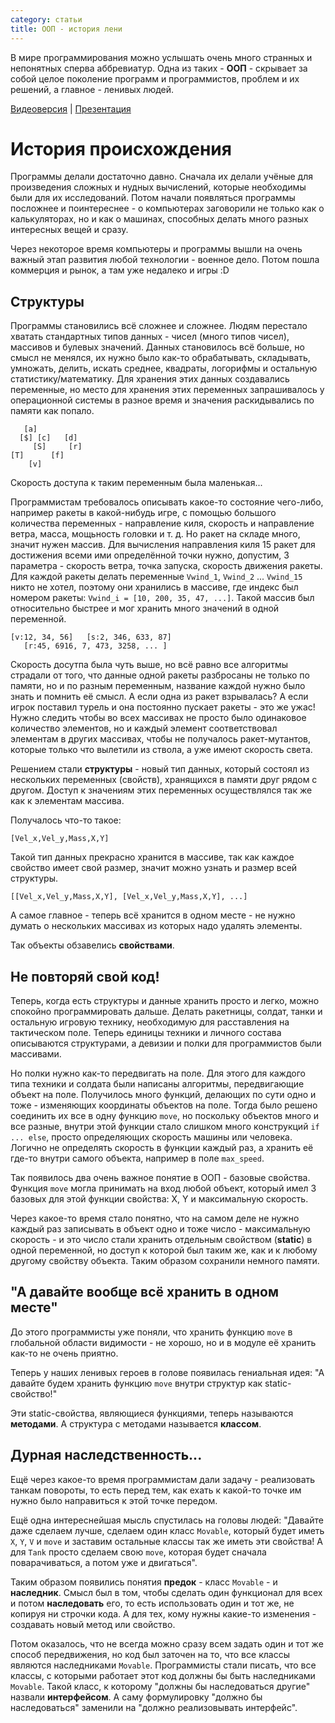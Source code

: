 ```yaml
---
category: статьи
title: ООП - история лени
---
```


В мире программирования можно услышать очень много странных и непонятных сперва аббревиатур. Одна из таких - **ООП** - скрывает за собой целое поколение программ и программистов, проблем и их решений, а главное - ленивых людей.

[Видеоверсия](https://1drv.ms/v/s!AjaVHNoiwQtPjfMUKfgV2ii9v0WHmg) | [Презентация](https://docs.google.com/presentation/d/1PPghdhhZIOy8lEfsvbUwYZiMKfVDmUhV12raSwpuoWQ/edit?usp=sharing)

# История происхождения
Программы делали достаточно давно. Сначала их делали учёные для произведения сложных и нудных вычислений, которые необходимы были для их исследований. Потом начали появляться программы посложнее и поинтереснее - о компьютерах заговорили не только как о калькуляторах, но и как о машинах, способных делать много разных интересных вещей и сразу.

Через некоторое время компьютеры и программы вышли на очень важный этап развития любой технологии - военное дело. Потом пошла коммерция и рынок, а там уже недалеко и игры :D 


## Структуры
Программы становились всё сложнее и сложнее. Людям перестало хватать стандартных типов данных - чисел (много типов чисел), массивов и булевых значений. Данных становилось всё больше, но смысл не менялся, их нужно было как-то обрабатывать, складывать, умножать, делить, искать среднее, квадраты, логорифмы и остальную статистику/математику. Для хранения этих данных создавались переменные, но место для хранения этих переменных запрашивалось у операционной системы в разное время и значения раскидывались по памяти как попало.

```
   [a]
  [$] [c]   [d]
     [S]     [r]
[T]      [f]
    [v]
```

Скорость доступа к таким переменным была маленькая...

Программистам требовалось описывать какое-то состояние чего-либо, например ракеты в какой-нибудь игре, с помощью большого количества переменных - направление киля, скорость и направление ветра, масса, мощьность головки и т. д. Но ракет на складе много, значит нужен массив. Для вычисления направления киля 15 ракет для достижения всеми ими определённой точки нужно, допустим, 3 параметра - скорость ветра, точка запуска, скорость движения ракеты. Для каждой ракеты делать переменные `Vwind_1`, `Vwind_2` ... `Vwind_15` никто не хотел, поэтому они хранились в массиве, где индекс был номером ракеты: `Vwind_i = [10, 200, 35, 47, ...]`. Такой массив был относительно быстрее и мог хранить много значений в одной переменной.

```
[v:12, 34, 56]   [s:2, 346, 633, 87]
   [r:45, 6916, 7, 473, 3258, ... ]
```

Скорость досутпа была чуть выше, но всё равно все алгоритмы страдали от того, что данные одной ракеты разбросаны не только по памяти, но и по разным переменным, название каждой нужно было знать и помнить её смысл. А если одна из ракет взрывалась? А если игрок поставил турель и она постоянно пускает ракеты - это же ужас! Нужно следить чтобы во всех массивах не просто было одинаковое количество элементов, но и каждый элемент соответствовал элементам в других массивах, чтобы не получалось ракет-мутантов, которые только что вылетили из ствола, а уже имеют скорость света.

Решением стали __структуры__ - новый тип данных, который состоял из нескольких переменных (свойств), хранящихся в памяти друг рядом с другом. Доступ к значениям этих переменных осуществлялся так же как к элементам массива.

Получалось что-то такое:

```
[Vel_x,Vel_y,Mass,X,Y]
```

Такой тип данных прекрасно хранится в массиве, так как каждое свойство имеет свой размер, значит можно узнать и размер всей структуры.

```
[[Vel_x,Vel_y,Mass,X,Y], [Vel_x,Vel_y,Mass,X,Y], ...]
```

А самое главное - теперь всё хранится в одном месте - не нужно думать о нескольких массивах из которых надо удалять элементы.

Так объекты обзавелись __свойствами__.


## Не повторяй свой код!
Теперь, когда есть структуры и данные хранить просто и легко, можно спокойно программировать дальше. Делать ракетницы, солдат, танки и остальную игровую технику, необходимую для расставления на тактическом поле. Теперь единицы техники и личного состава описываются структурами, а девизии и полки для программистов были массивами.

Но полки нужно как-то передвигать на поле. Для этого для каждого типа техники и солдата были написаны алгоритмы, передвигающие объект на поле. Получилось много функций, делающих по сути одно и тоже - изменяющих координаты объектов на поле. Тогда было решено соединить их все в одну функцию `move`, но поскольку объектов много и все разные, внутри этой функции стало слишком много конструкций `if ... else`, просто определяющих скорость машины или человека. Логично не определять скорость в функции каждый раз, а хранить её где-то внутри самого объекта, например в поле `max_speed`.

Так появилось два очень важное понятие в ООП - базовые свойства. Функция `move` могла принимать на вход любой объект, который имел 3 базовых для этой функции свойства: X, Y и максимальную скорость.

Через какое-то время стало понятно, что на самом деле не нужно каждый раз записывать в объект одно и тоже число - максимальную скорость - и это число стали хранить отдельным свойством (__static__) в одной переменной, но доступ к которой был таким же, как и к любому другому свойству объекта. Таким образом сохранили немного памяти.


## "А давайте вообще всё хранить в одном месте"
До этого программисты уже поняли, что хранить функцию `move` в глобальной области видимости - не хорошо, но и в модуле её хранить как-то не очень приятно.

Теперь у наших ленивых героев в голове появилась гениальная идея: "А давайте будем хранить функцию `move` внутри структур как static-свойство!"

Эти static-свойства, являющиеся функциями, теперь называются __методами__. А структура с методами называется __классом__.


## Дурная наследственность...
Ещё через какое-то время программистам дали задачу - реализовать танкам повороты, то есть перед тем, как ехать к какой-то точке им нужно было направиться к этой точке передом.

Ещё одна интереснейшая мысль спустилась на головы людей: "Давайте даже сделаем лучше, сделаем один класс `Movable`, который будет иметь `X`, `Y`, `V` и `move` и заставим остальные классы так же иметь эти свойства! А для `Tank` просто сделаем свою `move`, которая будет сначала поварачиваться, а потом уже и двигаться".

Таким образом появились понятия __предок__ - класс `Movable` - и __наследник__. Смысл был в том, чтобы сделать один функционал для всех и потом __наследовать__ его, то есть использовать один и тот же, не копируя ни строчки кода. А для тех, кому нужны какие-то изменения - создавать новый метод или свойство.

Потом оказалось, что не всегда можно сразу всем задать один и тот же способ передвижения, но код был заточен на то, что все классы являются наследниками `Movable`. Программисты стали писать, что все классы, с которыми работает этот код должны бы быть наследниками `Movable`. Такой класс,  к которому "должны бы наследоваться другие" назвали __интерфейсом__. А саму формулировку "должно бы наследоваться" заменили на "должно реализовывать интерфейс".
